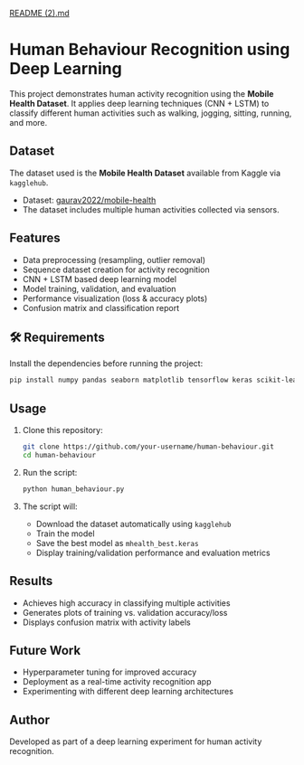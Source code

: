 [README (2).md](https://github.com/user-attachments/files/21944582/README.2.md)
# Human Behaviour Recognition using Deep Learning

This project demonstrates human activity recognition using the **Mobile Health Dataset**. 
It applies deep learning techniques (CNN + LSTM) to classify different human activities 
such as walking, jogging, sitting, running, and more.

## Dataset
The dataset used is the **Mobile Health Dataset** available from Kaggle via `kagglehub`.

- Dataset: [gaurav2022/mobile-health](https://www.kaggle.com/datasets/gaurav2022/mobile-health)
- The dataset includes multiple human activities collected via sensors.

## Features
- Data preprocessing (resampling, outlier removal)
- Sequence dataset creation for activity recognition
- CNN + LSTM based deep learning model
- Model training, validation, and evaluation
- Performance visualization (loss & accuracy plots)
- Confusion matrix and classification report

## 🛠️ Requirements
Install the dependencies before running the project:

```bash
pip install numpy pandas seaborn matplotlib tensorflow keras scikit-learn kagglehub
```

## Usage
1. Clone this repository:
   ```bash
   git clone https://github.com/your-username/human-behaviour.git
   cd human-behaviour
   ```

2. Run the script:
   ```bash
   python human_behaviour.py
   ```

3. The script will:
   - Download the dataset automatically using `kagglehub`
   - Train the model
   - Save the best model as `mhealth_best.keras`
   - Display training/validation performance and evaluation metrics

## Results
- Achieves high accuracy in classifying multiple activities
- Generates plots of training vs. validation accuracy/loss
- Displays confusion matrix with activity labels

## Future Work
- Hyperparameter tuning for improved accuracy
- Deployment as a real-time activity recognition app
- Experimenting with different deep learning architectures

## Author
Developed as part of a deep learning experiment for human activity recognition.

